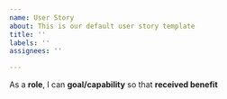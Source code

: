 ```yaml
---
name: User Story
about: This is our default user story template
title: ''
labels: ''
assignees: ''

---
```


As a **role**, I can **goal/capability** so that **received benefit**
